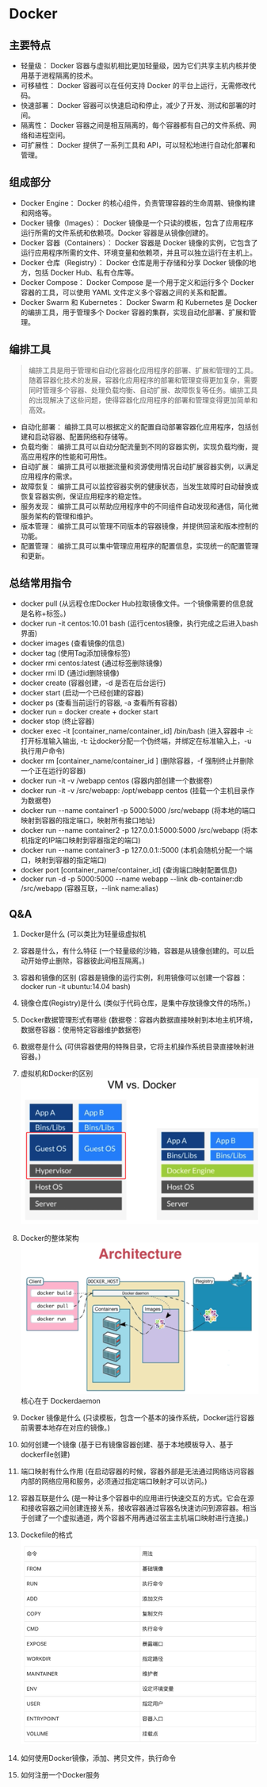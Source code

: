 # Docker

## 主要特点


- 轻量级： Docker 容器与虚拟机相比更加轻量级，因为它们共享主机内核并使用基于进程隔离的技术。
- 可移植性： Docker 容器可以在任何支持 Docker 的平台上运行，无需修改代码。
- 快速部署： Docker 容器可以快速启动和停止，减少了开发、测试和部署的时间。
- 隔离性： Docker 容器之间是相互隔离的，每个容器都有自己的文件系统、网络和进程空间。
- 可扩展性： Docker 提供了一系列工具和 API，可以轻松地进行自动化部署和管理。

## 组成部分

- Docker Engine： Docker 的核心组件，负责管理容器的生命周期、镜像构建和网络等。
- Docker 镜像（Images）： Docker 镜像是一个只读的模板，包含了应用程序运行所需的文件系统和依赖项。Docker 容器是从镜像创建的。
- Docker 容器（Containers）： Docker 容器是 Docker 镜像的实例，它包含了运行应用程序所需的文件、环境变量和依赖项，并且可以独立运行在主机上。
- Docker 仓库（Registry）： Docker 仓库是用于存储和分享 Docker 镜像的地方，包括 Docker Hub、私有仓库等。
- Docker Compose： Docker Compose 是一个用于定义和运行多个 Docker 容器的工具，可以使用 YAML 文件定义多个容器之间的关系和配置。
- Docker Swarm 和 Kubernetes： Docker Swarm 和 Kubernetes 是 Docker 的编排工具，用于管理多个 Docker 容器的集群，实现自动化部署、扩展和管理。

## 编排工具

> 编排工具是用于管理和自动化容器化应用程序的部署、扩展和管理的工具。随着容器化技术的发展，容器化应用程序的部署和管理变得更加复杂，需要同时管理多个容器、处理负载均衡、自动扩展、故障恢复等任务。编排工具的出现解决了这些问题，使得容器化应用程序的部署和管理变得更加简单和高效。

- 自动化部署： 编排工具可以根据定义的配置自动部署容器化应用程序，包括创建和启动容器、配置网络和存储等。
- 负载均衡： 编排工具可以自动分配流量到不同的容器实例，实现负载均衡，提高应用程序的性能和可用性。
- 自动扩展： 编排工具可以根据流量和资源使用情况自动扩展容器实例，以满足应用程序的需求。
- 故障恢复： 编排工具可以监控容器实例的健康状态，当发生故障时自动替换或恢复容器实例，保证应用程序的稳定性。
- 服务发现： 编排工具可以帮助应用程序中的不同组件自动发现和通信，简化微服务架构的管理和维护。
- 版本管理： 编排工具可以管理不同版本的容器镜像，并提供回滚和版本控制的功能。
- 配置管理： 编排工具可以集中管理应用程序的配置信息，实现统一的配置管理和更新。

## 总结常用指令
- docker pull (从远程仓库Docker  Hub拉取镜像文件。一个镜像需要的信息就是名称+标签。)
- docker  run -it centos:10.01 bash  (运行centos镜像，执行完成之后进入bash界面)
- docker  images (查看镜像的信息)
- docker  tag  (使用Tag添加镜像标签)
- docker rmi centos:latest (通过标签删除镜像)
- docker rmi ID  (通过id删除镜像)
- docker  create (容器创建，-d 是否在后台运行)
- docker  start (启动一个已经创建的容器)
- docker  ps (查看当前运行的容器,  -a 查看所有容器)
- docker run =  docker create +  docker start
- docker stop (终止容器)
- docker exec -it [container_name/container_id]  /bin/bash (进入容器中 -i:  打开标准输入输出,  -t:  让docker分配一个伪终端，并绑定在标准输入上，-u 执行用户命令)
- docker rm [container_name/container_id ]  (删除容器，-f  强制终止并删除一个正在运行的容器)
- docker  run -it -v /webapp centos  (容器内部创建一个数据卷)
- docker  run -it -v /src/webapp: /opt/webapp  centos (挂载一个主机目录作为数据卷)
- docker  run --name container1 -p 5000:5000 /src/webapp  (将本地的端口映射到容器的指定端口，映射所有接口地址)
- docker run --name container2 -p 127.0.0.1:5000:5000 /src/webapp (将本机指定的IP端口映射到容器指定的端口)
- docker run --name container3 -p 127.0.0.1::5000 (本机会随机分配一个端口，映射到容器的指定端口)
- docker  port [container_name/container_id]  (查询端口映射配置信息)
- docker  run -d -p 5000:5000 --name webapp --link db-container:db /src/webapp (容器互联，--link  name:alias)

## Q&A

1. Docker是什么 (可以类比为轻量级虚拟机
2. 容器是什么，有什么特征 (一个轻量级的沙箱，容器是从镜像创建的。可以启动开始停止删除，容器彼此间相互隔离。)
3. 容器和镜像的区别 (容器是镜像的运行实例，利用镜像可以创建一个容器：docker run -it ubuntu:14.04 bash)
4. 镜像仓库(Registry)是什么 (类似于代码仓库，是集中存放镜像文件的场所。)
5. Docker数据管理形式有哪些 (数据卷：容器内数据直接映射到本地主机环境，数据卷容器：使用特定容器维护数据卷)
6. 数据卷是什么 (可供容器使用的特殊目录，它将主机操作系统目录直接映射进容器。)
7. 虚拟机和Docker的区别
![Alt text](image-1.png)
8. Docker的整体架构
![Alt text](image.png)
核心在于 Dockerdaemon

9. Docker 镜像是什么 (只读模板，包含一个基本的操作系统，Docker运行容器前需要本地存在对应的镜像。)
10. 如何创建一个镜像 (基于已有镜像容器创建、基于本地模板导入、基于dockerfile创建)
11. 端口映射有什么作用 (在启动容器的时候，容器外部是无法通过网络访问容器内部的网络应用和服务，必须通过指定端口映射才可以访问。)
12. 容器互联是什么  (是一种让多个容器中的应用进行快速交互的方式。它会在源和接收容器之间创建连接关系，接收容器通过容器名快速访问到源容器。相当于创建了一个虚拟通道，两个容器不用再通过宿主主机端口映射进行连接。)
13. Dockefile的格式
![Alt text](image-2.png)
14. 如何使用Docker镜像，添加、拷贝文件，执行命令
15. 如何注册一个Docker服务
